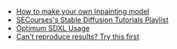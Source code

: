 - [How to make your own Inpainting model](https://github.com/AUTOMATIC1111/stable-diffusion-webui/wiki/How-to-make-your-own-Inpainting-model)
- [SECourses's Stable Diffusion Tutorials Playlist](https://www.youtube.com/playlist?list=PL_pbwdIyffsmclLl0O144nQRnezKlNdx3)
- [Optimum SDXL Usage](https://github.com/AUTOMATIC1111/stable-diffusion-webui/wiki/Optimum-SDXL-Usage)
- [Can't reproduce results? Try this first](https://github.com/AUTOMATIC1111/stable-diffusion-webui/discussions/13093)

